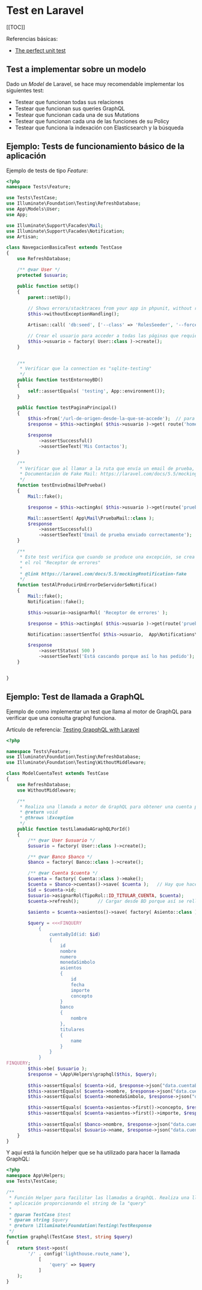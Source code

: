 # Test en Laravel

[[TOC]]

Referencias básicas:

- [The perfect unit test](https://javascriptplayground.com/the-perfect-javascript-unit-test/)

## Test a implementar sobre un modelo

Dado un *Model* de Laravel, se hace muy recomendable implementar los siguientes test:

- Testear que funcionan todas sus relaciones
- Testear que funcionan sus queries GraphQL
- Testear que funcionan cada una de sus Mutations
- Testear que funcionan cada una de las funciones de su Policy
- Testear que funciona la indexación con Elasticsearch y la búsqueda



## Ejemplo: Tests de funcionamiento básico de la aplicación

Ejemplo de tests de tipo _Feature_:

```php
<?php
namespace Tests\Feature;

use Tests\TestCase;
use Illuminate\Foundation\Testing\RefreshDatabase;
use App\Models\User;
use App;

use Illuminate\Support\Facades\Mail;
use Illuminate\Support\Facades\Notification;
use Artisan;

class NavegacionBasicaTest extends TestCase
{
    use RefreshDatabase;

    /** @var User */
    protected $usuario;

    public function setUp()
    {
        parent::setUp();
        
        // Shows errors/stacktraces from your app in phpunit, without rendering a "shoops page"
        $this->withoutExceptionHandling();

        Artisan::call( 'db:seed', ['--class' => 'RolesSeeder', '--force' => true ]);

        // Crear el usuario para acceder a todas las páginas que requieren autenticación
        $this->usuario = factory( User::class )->create();
    }


    /**
     * Verificar que la connection es "sqlite-testing"
     */
    public function testEntornoyBD()
    {
        self::assertEquals( 'testing', App::environment());
    }

    public function testPaginaPrincipal()
    {
        $this->from('/url-de-origen-desde-la-que-se-accede');  // para que funcione por ejemplo: return back();
        $response = $this->actingAs( $this->usuario )->get( route('home') );

        $response
            ->assertSuccessful()
            ->assertSeeText('Mis Contactos');
    }

    /**
     * Verificar que al llamar a la ruta que envía un email de prueba, se envía.
     * Documentación de Fake Mail: https://laravel.com/docs/5.5/mocking#mail-fake
     */
    function testEnvioEmailDePrueba()
    {
        Mail::fake();

        $response = $this->actingAs( $this->usuario )->get(route('pruebas.email') );

        Mail::assertSent( App\Mail\PruebaMail::class );
        $response
            ->assertSuccessful()
            ->assertSeeText('Email de prueba enviado correctamente');
    }

    /**
     * Este test verifica que cuando se produce una excepción, se crea una notificación a los usuarios que tienen
     * el rol "Receptor de errores"
     *
     * @link https://laravel.com/docs/5.5/mocking#notification-fake
     */
    function testAlProducirUnErrorDeServidorSeNotifica()
    {
        Mail::fake();
        Notification::fake();

        $this->usuario->asignarRol( 'Receptor de errores' );

        $response = $this->actingAs( $this->usuario )->get(route('pruebas.error'));

        Notification::assertSentTo( $this->usuario,  App\Notifications\ErrorServidorNotification::class );

        $response
            ->assertStatus( 500 )
            ->assertSeeText('Está cascando porque así lo has pedido');
    }


}
```


## Ejemplo: Test de llamada a GraphQL

Ejemplo de como implementar un test que llama al motor de GraphQL para verificar
que una consulta graphql funciona.

Artículo de referencia: [Testing GrapqhQL with Laravel](https://medium.com/@olivernybroe/testing-graphql-with-laravel-4d6201b40f68)

```php
<?php

namespace Tests\Feature;
use Illuminate\Foundation\Testing\RefreshDatabase;
use Illuminate\Foundation\Testing\WithoutMiddleware;

class ModelCuentaTest extends TestCase
{
    use RefreshDatabase;
    use WithoutMiddleware;

    /**
     * Realiza una llamada a motor de GraphQL para obtener una cuenta por ID.
     * @return void
     * @throws \Exception
     */
    public function testLlamadaAGraphQLPorId()
    {
        /** @var User $usuario */
        $usuario = factory( User::class )->create();

        /** @var Banco $banco */
        $banco = factory( Banco::class )->create();

        /** @var Cuenta $cuenta */
        $cuenta = factory( Cuenta::class )->make();
        $cuenta = $banco->cuentas()->save( $cuenta );   // Hay que hacer esto para exista $cuenta->id
        $id = $cuenta->id;
        $usuario->asignarRol(TipoRol::ID_TITULAR_CUENTA, $cuenta);
        $cuenta->refresh();       // Cargar desde BD porque así se rellenan los valores por defecto
        
        $asiento = $cuenta->asientos()->save( factory( Asiento::class )->make() );

        $query = <<<FINQUERY
            {
                cuentaById(id: $id) 
                {
                    id
                    nombre
                    numero
                    monedaSimbolo
                    asientos 
                    {
                        id
                        fecha
                        importe
                        concepto
                    }
                    banco 
                    {
                        nombre
                    },
                    titulares 
                    {
                        name
                    }
                }
            }
FINQUERY;
        $this->be( $usuario );
        $response = \App\Helpers\graphql($this, $query);
        
        $this->assertEquals( $cuenta->id, $response->json("data.cuentaById.id") );
        $this->assertEquals( $cuenta->nombre, $response->json("data.cuentaById.nombre") );
        $this->assertEquals( $cuenta->monedaSimbolo, $response->json("data.cuentaById.monedaSimbolo") );

        $this->assertEquals( $cuenta->asientos->first()->concepto, $response->json("data.cuentaById.asientos.0.concepto") );
        $this->assertEquals( $cuenta->asientos->first()->importe, $response->json("data.cuentaById.asientos.0.importe") );
        
        $this->assertEquals( $banco->nombre, $response->json("data.cuentaById.banco.nombre") );
        $this->assertEquals( $usuario->name, $response->json("data.cuentaById.titulares.0.name") );
    }
}
```

Y aquí está la función helper que se ha utilizado para hacer la llamada GraphQL:

```php
<?php
namespace App\Helpers;
use Tests\TestCase;

/**
 * Función Helper para facilitar las llamadas a GraphQL. Realiza una llamada al servidor GraphQL de la 
 * aplicación proporcionando el string de la "query"
 * 
 * @param TestCase $test
 * @param string $query
 * @return \Illuminate\Foundation\Testing\TestResponse
 */
function graphql(TestCase $test, string $query)
{
    return $test->post(
        '/' . config('lighthouse.route_name'), 
            [
                'query' => $query
            ]
    );
}
```


